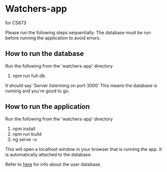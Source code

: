 # Watchers-app

for CS673

Please run the following steps sequentially. 
The database must be run before running the application to avoid errors.
## How to run the database 

Run the following from the 'watchers-app' directory
1. npm run full-db

It should say 'Server listerining on port 3000'
This means the database is running and you're good to go.

## How to run the application

Run the following from the 'watchers-app' directory 
1. npm install
2. npm run build
3. ng serve -o

This will open a localhost window in your browser that is running the app. 
It is automatically attached to the database.

Refer to [here](user-data-design.md) for info about the user database.